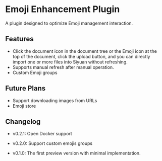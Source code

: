 # Emoji Enhancement Plugin

A plugin designed to optimize Emoji management interaction.

## Features

+ Click the document icon in the document tree or the Emoji icon at the top of the document, click the upload button, and you can directly import one or more files into Siyuan without refreshing.
+ Supports manual refresh after manual operation.
+ Custom Emoji groups

## Future Plans

+ Support downloading images from URLs
+ Emoji store

## Changelog
+ v0.2.1: Open Docker support

+ v0.2.0: Support custom emojis groups

+ v0.1.0: The first preview version with minimal implementation.
